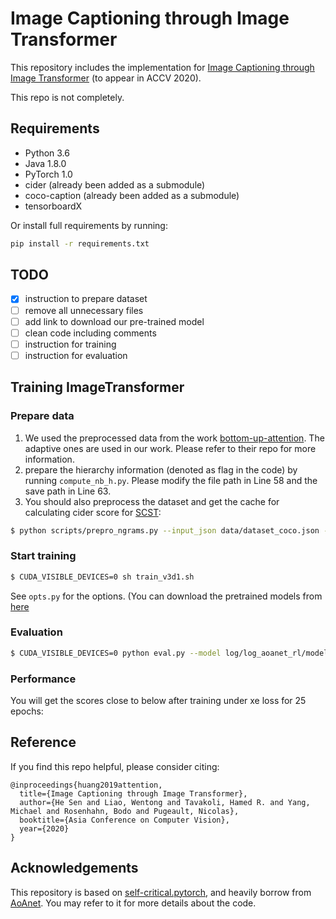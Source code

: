 # Image Captioning through Image Transformer

This repository includes the implementation for [Image Captioning through Image Transformer](https://arxiv.org/abs/2004.14231) (to appear in ACCV 2020).

This repo is not completely.

## Requirements

- Python 3.6
- Java 1.8.0
- PyTorch 1.0
- cider (already been added as a submodule)
- coco-caption (already been added as a submodule)
- tensorboardX

Or install full requirements by running:
```bash
pip install -r requirements.txt
```

## TODO
- [x] instruction to prepare dataset
- [ ] remove all unnecessary files
- [ ] add link to download our pre-trained model
- [ ] clean code including comments
- [ ] instruction for training
- [ ] instruction for evaluation

## Training ImageTransformer

### Prepare data

1. We used the preprocessed data from the work [bottom-up-attention](https://github.com/peteanderson80/bottom-up-attention). The adaptive ones are used in our work. Please refer to their repo for more information.
2. prepare the hierarchy information (denoted as flag in the code) by running `compute_nb_h.py`. Please modify the file path in Line 58 and the save path in Line 63.
3. You should also preprocess the dataset and get the cache for calculating cider score for [SCST](https://arxiv.org/abs/1612.00563):

```bash
$ python scripts/prepro_ngrams.py --input_json data/dataset_coco.json --dict_json data/cocotalk.json --output_pkl data/coco-train --split train
```
### Start training

```bash
$ CUDA_VISIBLE_DEVICES=0 sh train_v3d1.sh
```

See `opts.py` for the options. (You can download the pretrained models from [here]()


### Evaluation

```bash
$ CUDA_VISIBLE_DEVICES=0 python eval.py --model log/log_aoanet_rl/model.pth --infos_path log/log_aoanet_rl/infos_aoanet.pkl  --dump_images 0 --dump_json 1 --num_images -1 --language_eval 1 --beam_size 2 --batch_size 100 --split test
```

### Performance
You will get the scores close to below after training under xe loss for 25 epochs:

## Reference

If you find this repo helpful, please consider citing:

```
@inproceedings{huang2019attention,
  title={Image Captioning through Image Transformer},
  author={He Sen and Liao, Wentong and Tavakoli, Hamed R. and Yang, Michael and Rosenhahn, Bodo and Pugeault, Nicolas},
  booktitle={Asia Conference on Computer Vision},
  year={2020}
}
```

## Acknowledgements

This repository is based on [self-critical.pytorch](https://github.com/ruotianluo/self-critical.pytorch),  and heavily borrow from [AoAnet](https://github.com/husthuaan/AoANet). You may refer to it for more details about the code.
